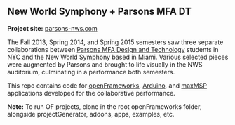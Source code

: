 New World Symphony + Parsons MFA DT
------

**Project site:** [parsons-nws.com](http://parsons-nws.com)

The Fall 2013, Spring 2014, and Spring 2015 semesters saw three separate collaborations between [Parsons MFA Design and Technology](http://amt.parsons.edu/blog/programs/design-and-technology-mfa/) students in NYC and the New World Symphony based in Miami. Various selected pieces were augmented by Parsons and brought to life visually in the NWS auditorium, culminating in a performance both semesters.

This repo contains code for [openFrameworks](http://openframeworks.cc), [Arduino](http://arduino.cc), and [maxMSP](http://cycling74.com) applications developed for the collaborative performance.

**Note:** To run OF projects, clone in the root openFrameworks folder, alongside projectGenerator, addons, apps, examples, etc.
